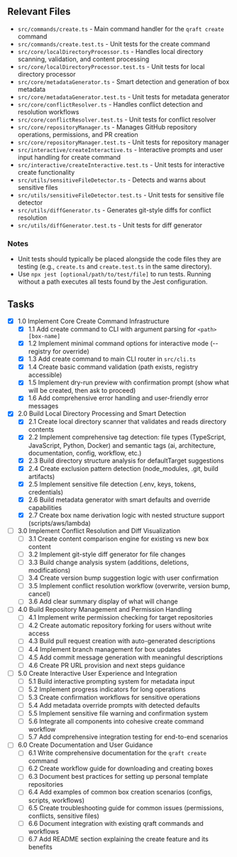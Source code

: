 ## Relevant Files

- `src/commands/create.ts` - Main command handler for the `qraft create` command
- `src/commands/create.test.ts` - Unit tests for the create command
- `src/core/localDirectoryProcessor.ts` - Handles local directory scanning, validation, and content processing
- `src/core/localDirectoryProcessor.test.ts` - Unit tests for local directory processor
- `src/core/metadataGenerator.ts` - Smart detection and generation of box metadata
- `src/core/metadataGenerator.test.ts` - Unit tests for metadata generator
- `src/core/conflictResolver.ts` - Handles conflict detection and resolution workflows
- `src/core/conflictResolver.test.ts` - Unit tests for conflict resolver
- `src/core/repositoryManager.ts` - Manages GitHub repository operations, permissions, and PR creation
- `src/core/repositoryManager.test.ts` - Unit tests for repository manager
- `src/interactive/createInteractive.ts` - Interactive prompts and user input handling for create command
- `src/interactive/createInteractive.test.ts` - Unit tests for interactive create functionality
- `src/utils/sensitiveFileDetector.ts` - Detects and warns about sensitive files
- `src/utils/sensitiveFileDetector.test.ts` - Unit tests for sensitive file detector
- `src/utils/diffGenerator.ts` - Generates git-style diffs for conflict resolution
- `src/utils/diffGenerator.test.ts` - Unit tests for diff generator

### Notes

- Unit tests should typically be placed alongside the code files they are testing (e.g., `create.ts` and `create.test.ts` in the same directory).
- Use `npx jest [optional/path/to/test/file]` to run tests. Running without a path executes all tests found by the Jest configuration.

## Tasks

- [x] 1.0 Implement Core Create Command Infrastructure
  - [x] 1.1 Add create command to CLI with argument parsing for `<path> [box-name]`
  - [x] 1.2 Implement minimal command options for interactive mode (--registry for override)
  - [x] 1.3 Add create command to main CLI router in `src/cli.ts`
  - [x] 1.4 Create basic command validation (path exists, registry accessible)
  - [x] 1.5 Implement dry-run preview with confirmation prompt (show what will be created, then ask to proceed)
  - [x] 1.6 Add comprehensive error handling and user-friendly error messages

- [x] 2.0 Build Local Directory Processing and Smart Detection
  - [x] 2.1 Create local directory scanner that validates and reads directory contents
  - [x] 2.2 Implement comprehensive tag detection: file types (TypeScript, JavaScript, Python, Docker) and semantic tags (ai, architecture, documentation, config, workflow, etc.)
  - [x] 2.3 Build directory structure analysis for defaultTarget suggestions
  - [x] 2.4 Create exclusion pattern detection (node_modules, .git, build artifacts)
  - [x] 2.5 Implement sensitive file detection (.env, keys, tokens, credentials)
  - [x] 2.6 Build metadata generator with smart defaults and override capabilities
  - [x] 2.7 Create box name derivation logic with nested structure support (scripts/aws/lambda)

- [ ] 3.0 Implement Conflict Resolution and Diff Visualization
  - [ ] 3.1 Create content comparison engine for existing vs new box content
  - [ ] 3.2 Implement git-style diff generator for file changes
  - [ ] 3.3 Build change analysis system (additions, deletions, modifications)
  - [ ] 3.4 Create version bump suggestion logic with user confirmation
  - [ ] 3.5 Implement conflict resolution workflow (overwrite, version bump, cancel)
  - [ ] 3.6 Add clear summary display of what will change

- [ ] 4.0 Build Repository Management and Permission Handling
  - [ ] 4.1 Implement write permission checking for target repositories
  - [ ] 4.2 Create automatic repository forking for users without write access
  - [ ] 4.3 Build pull request creation with auto-generated descriptions
  - [ ] 4.4 Implement branch management for box updates
  - [ ] 4.5 Add commit message generation with meaningful descriptions
  - [ ] 4.6 Create PR URL provision and next steps guidance

- [ ] 5.0 Create Interactive User Experience and Integration
  - [ ] 5.1 Build interactive prompting system for metadata input
  - [ ] 5.2 Implement progress indicators for long operations
  - [ ] 5.3 Create confirmation workflows for sensitive operations
  - [ ] 5.4 Add metadata override prompts with detected defaults
  - [ ] 5.5 Implement sensitive file warning and confirmation system
  - [ ] 5.6 Integrate all components into cohesive create command workflow
  - [ ] 5.7 Add comprehensive integration testing for end-to-end scenarios

- [ ] 6.0 Create Documentation and User Guidance
  - [ ] 6.1 Write comprehensive documentation for the `qraft create` command
  - [ ] 6.2 Create workflow guide for downloading and creating boxes
  - [ ] 6.3 Document best practices for setting up personal template repositories
  - [ ] 6.4 Add examples of common box creation scenarios (configs, scripts, workflows)
  - [ ] 6.5 Create troubleshooting guide for common issues (permissions, conflicts, sensitive files)
  - [ ] 6.6 Document integration with existing qraft commands and workflows
  - [ ] 6.7 Add README section explaining the create feature and its benefits
